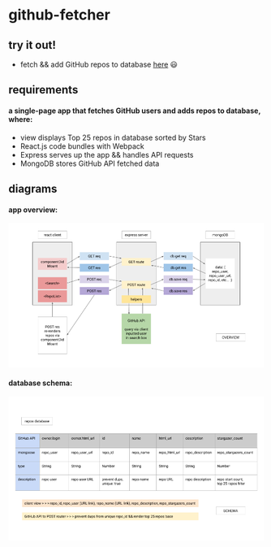 # github-fetcher

## try it out!

- fetch && add GitHub repos to database [here](https://underthecode-github-fetcher.herokuapp.com/) :smiley:

## requirements

#### a single-page app that fetches GitHub users and adds repos to database, where:

- view displays Top 25 repos in database sorted by Stars
- React.js code bundles with Webpack
- Express serves up the app && handles API requests
- MongoDB stores GitHub API fetched data

## diagrams

#### app overview:

![app overview](https://github.com/underthecode/github-fetcher/blob/master/diagrams/app%20overview.png 'app overview')

#### database schema:

![database schema](https://github.com/underthecode/github-fetcher/blob/master/diagrams/database%20schema.png 'database schema')
